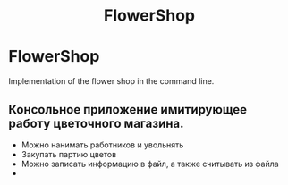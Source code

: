 <h1 align="center">FlowerShop</h1>

# FlowerShop
Implementation of the flower shop in the command line.

## Консольное приложение имитирующее работу цветочного магазина.

- Можно нанимать работников и увольнять
- Закупать партию цветов
- Можно записать информацию в файл, а также считывать из файла
- 
